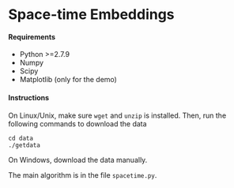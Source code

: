 Space-time Embeddings
===========

#### Requirements
* Python >=2.7.9
* Numpy
* Scipy
* Matplotlib (only for the demo)

#### Instructions
On Linux/Unix, make sure `wget` and `unzip` is installed.
Then, run the following commands to download the data
```
cd data
./getdata
```
On Windows, download the data manually.

The main algorithm is in the file `spacetime.py`.
